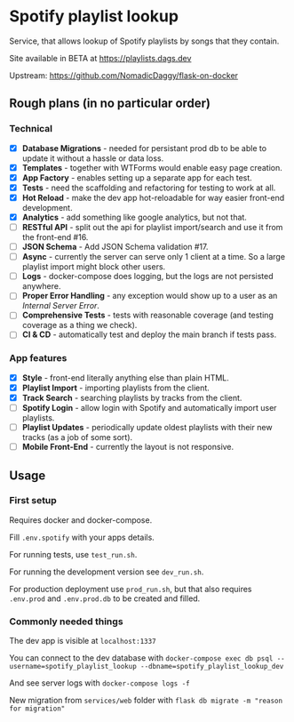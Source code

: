 # Spotify playlist lookup

Service, that allows lookup of Spotify playlists by songs that they contain. 

Site available in BETA at https://playlists.dags.dev

Upstream: https://github.com/NomadicDaggy/flask-on-docker

## Rough plans (in no particular order)

### Technical

- [x] **Database Migrations** - needed for persistant prod db to be able to update it without a hassle or data loss.
- [x] **Templates** - together with WTForms would enable easy page creation.
- [x] **App Factory** - enables setting up a separate app for each test.
- [x] **Tests** - need the scaffolding and refactoring for testing to work at all.
- [x] **Hot Reload** - make the dev app hot-reloadable for way easier front-end development.
- [x] **Analytics** - add something like google analytics, but not that.
- [ ] **RESTful API** - split out the api for playlist import/search and use it from the front-end #16.
- [ ] **JSON Schema** - Add JSON Schema validation #17.
- [ ] **Async** - currently the server can serve only 1 client at a time. So a large playlist import might block other users.
- [ ] **Logs** - docker-compose does logging, but the logs are not persisted anywhere.
- [ ] **Proper Error Handling** - any exception would show up to a user as an *Internal Server Error*.
- [ ] **Comprehensive Tests** - tests with reasonable coverage (and testing coverage as a thing we check).
- [ ] **CI & CD** - automatically test and deploy the main branch if tests pass.

### App features

- [x] **Style** - front-end literally anything else than plain HTML.
- [x] **Playlist Import** - importing playlists from the client.
- [x] **Track Search** - searching playlists by tracks from the client.
- [ ] **Spotify Login** - allow login with Spotify and automatically import user playlists.
- [ ] **Playlist Updates** - periodically update oldest playlists with their new tracks (as a job of some sort).
- [ ] **Mobile Front-End** - currently the layout is not responsive.

## Usage

### First setup

Requires docker and docker-compose.

Fill `.env.spotify` with your apps details.

For running tests, use `test_run.sh`.

For running the development version see `dev_run.sh`.

For production deployment use `prod_run.sh`, but that also requires `.env.prod` and `.env.prod.db` to be created and filled.

### Commonly needed things

The dev app is visible at `localhost:1337`

You can connect to the dev database with `docker-compose exec db psql --username=spotify_playlist_lookup --dbname=spotify_playlist_lookup_dev`

And see server logs with `docker-compose logs -f`

New migration from `services/web` folder with `flask db migrate -m "reason for migration"`
